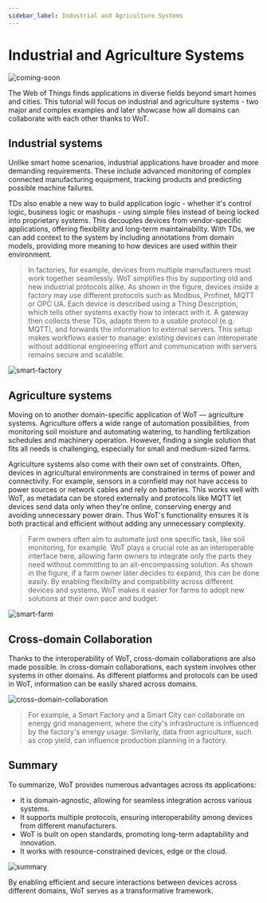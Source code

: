 ```yaml
---
sidebar_label: Industrial and Agriculture Systems
---
```


# Industrial and Agriculture Systems

![coming-soon](/img/tutorial/What-Is-Wot/coming_soon_banner.png)

The Web of Things finds applications in diverse fields beyond smart homes and cities. This tutorial will focus on industrial and agriculture systems - two major and complex examples and later showcase how all domains can collaborate with each other thanks to WoT.

## Industrial systems

Unlike smart home scenarios, industrial applications have broader and more demanding requirements. These include advanced monitoring of complex connected manufacturing equipment, tracking products and predicting possible machine failures.

TDs also enable a new way to build application logic - whether it's control logic, business logic or mashups - using simple files instead of being locked into proprietary systems. This decouples devices from vendor-specific applications, offering flexibility and long-term maintainability. With TDs, we can add context to the system by including annotations from domain models, providing more meaning to how devices are used within their environment.

> In factories, for example, devices from multiple manufacturers must work together seamlessly. WoT simplifies this by supporting old and new industrial protocols alike. As shown in the figure, devices inside a factory may use different protocols such as Modbus, Profinet, MQTT or OPC UA. Each device is described using a Thing Description, which tells other systems exactly how to interact with it. A gateway then collects these TDs, adapts them to a usable protocol (e.g. MQTT), and forwards the information to external servers. This setup makes workflows easier to manage: existing devices can interoperate without additional engineering effort and communication with servers remains secure and scalable.

![smart-factory](/img/11-Architecture-Patterns/smart-factory.png)


## Agriculture systems

Moving on to another domain-specific application of WoT — agriculture systems. Agriculture offers a wide range of automation possibilities, from monitoring soil moisture and automating watering, to handling fertilization schedules and machinery operation. However, finding a single solution that fits all needs is challenging, especially for small and medium-sized farms. 

Agriculture systems also come with their own set of constraints. Often, devices in agricultural environments are constrained in terms of power and connectivity. For example, sensors in a cornfield may not have access to power sources or network cables and rely on batteries. This works well with WoT, as metadata can be stored externally and protocols like MQTT let devices send data only when they're online, conserving energy and avoiding unnecessary power drain. Thus WoT's functionality ensures it is both practical and efficient without adding any unnecessary complexity.

> Farm owners often aim to automate just one specific task, like soil monitoring, for example. WoT plays a crucial role as an interoperable interface here, allowing farm owners to integrate only the parts they need without committing to an all-encompassing solution. As shown in the figure, if a farm owner later decides to expand, this can be done easily. By enabling flexibility and compatibility across different devices and systems, WoT makes it easier for farms to adopt new solutions at their own pace and budget.

![smart-farm](/img/11-Architecture-Patterns/smart-farm.png)

## Cross-domain Collaboration

Thanks to the interoperability of WoT, cross-domain collaborations are also made possible. In cross-domain collaborations, each system involves other systems in other domains. As different platforms and protocols can be used in WoT, information can be easily shared across domains.

![cross-domain-collaboration](/img/11-Architecture-Patterns/cross-domain.png)

> For example, a Smart Factory and a Smart City can collaborate on energy grid management, where the city's infrastructure is influenced by the factory's energy usage. Similarly, data from agriculture, such as crop yield, can influence production planning in a factory.

## Summary

To summarize, WoT provides numerous advantages across its applications:

- It is domain-agnostic, allowing for seamless integration across various systems.
- It supports multiple protocols, ensuring interoperability among devices from different manufacturers.
- WoT is built on open standards, promoting long-term adaptability and innovation.
- It works with resource-constrained devices, edge or the cloud.

![summary](/img/11-Architecture-Patterns/summary.png)

By enabling efficient and secure interactions between devices across different domains, WoT serves as a transformative framework.